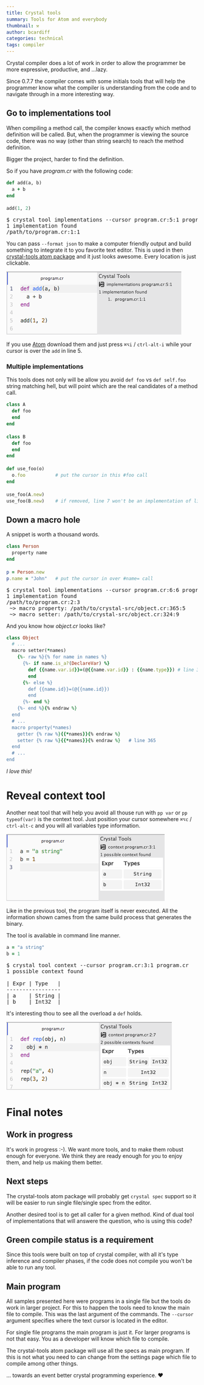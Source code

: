 ```yaml
---
title: Crystal tools
summary: Tools for Atom and everybody
thumbnail: ⚒
author: bcardiff
categories: technical
tags: compiler
---
```


Crystal compiler does a lot of work in order to allow the programmer be more expressive, productive, and ...lazy.

Since 0.7.7 the compiler comes with some initials tools that will help the programmer know what the compiler is understanding from the code and to navigate through in a more interesting way.

## Go to implementations tool

When compiling a method call, the compiler knows exactly which method definition will be called. But, when the programmer is viewing the source code, there was no way (other than string search) to reach the method definition.

Bigger the project, harder to find the definition.

So if you have *program.cr* with the following code:

```ruby
def add(a, b)
  a + b
end

add(1, 2)
```

<pre class="code">
$ crystal tool implementations --cursor program.cr:5:1 program.cr
1 implementation found
/path/to/program.cr:1:1
</pre>

You can pass `--format json` to make a computer friendly output and build something to integrate it to you favorite text editor. This is used in then [crystal-tools atom package](https://atom.io/packages/crystal-tools) and it just looks awesome. Every location is just clickable.

<img src="/assets/tools/implementations.png" width="461" height="166" class="center"/>

If you use [Atom](https://atom.io) download them and just press `⌘⌥i` / `ctrl-alt-i` while your cursor is over the `add` in line 5.

### Multiple implementations

This tools does not only will be allow you avoid `def foo` vs `def self.foo` string matching hell, but will point which are the real candidates of a method call.

```ruby
class A
  def foo
  end
end

class B
  def foo
  end
end

def use_foo(o)
  o.foo           # put the cursor in this #foo call
end

use_foo(A.new)
use_foo(B.new)    # if removed, line 7 won't be an implementation of line 12
```

## Down a macro hole

A snippet is worth a thousand words.

```ruby
class Person
  property name
end

p = Person.new
p.name = "John"   # put the cursor in over #name= call
```

<pre class="code">
$ crystal tool implementations --cursor program.cr:6:6 program.cr
1 implementation found
/path/to/program.cr:2:3
 ~> macro property: /path/to/crystal-src/object.cr:365:5
 ~> macro setter: /path/to/crystal-src/object.cr:324:9
</pre>

And you know how *object.cr* looks like?

```ruby
class Object
  # ...
  macro setter(*names)
    {%- raw %}{% for name in names %}
      {%- if name.is_a?(DeclareVar) %}
        def {{name.var.id}}=(@{{name.var.id}} : {{name.type}}) # line 324
        end
      {%- else %}
        def {{name.id}}=(@{{name.id}})
        end
      {%- end %}
    {%- end %}{% endraw %}
  end
  # ...
  macro property(*names)
    getter {% raw %}{{*names}}{% endraw %}
    setter {% raw %}{{*names}}{% endraw %}   # line 365
  end
  # ...
end
```

*I love this!*

# Reveal context tool

Another neat tool that will help you avoid all thouse run with `pp var` or `pp typeof(var)` is the context tool. Just position your cursor somewhere `⌘⌥c` / `ctrl-alt-c` and you will all variables type information.

<img src="/assets/tools/context.png" width="417" height="176" class="center"/>

Like in the previous tool, the program itself is never executed. All the information shown cames from the same build process that generates the binary.

The tool is available in command line manner.

```ruby
a = "a string"
b = 1

```

<pre class="code">
$ crystal tool context --cursor program.cr:3:1 program.cr
1 possible context found

| Expr | Type   |
-----------------
| a    | String |
| b    | Int32  |
</pre>

It's interesting thou to see all the overload a `def` holds.

<img src="/assets/tools/context2.png" width="436" height="179" class="center"/>

# Final notes

## Work in progress

It's work in progress :-). We want more tools, and to make them robust enough for everyone. We think they are ready enough for you to enjoy them, and help us making them better.

## Next steps

The crystal-tools atom package will probably get `crystal spec` support so it will be easier to run single file/single spec from the editor.

Another desired tool is to get all caller for a given method. Kind of dual tool of implementations that will answere the question, who is using this code?

## Green compile status is a requirement

Since this tools were built on top of crystal compiler, with all it's type inference and compiler phases, if the code does not compile you won't be able to run any tool.

## Main program

All samples presented here were programs in a single file but the tools do work in larger project. For this to happen the tools need to know the main file to compile. This was the last argument of the commands. The `--cursor` argument specifies where the text cursor is located in the editor.

For single file programs the main program is just it. For larger programs is not that easy. You as a developer will know which file to compile.

The crystal-tools atom package will use all the specs as main program. If this is not what you need to can change from the settings page which file to compile among other things.

... towards an event better crystal programming experience. ❤
